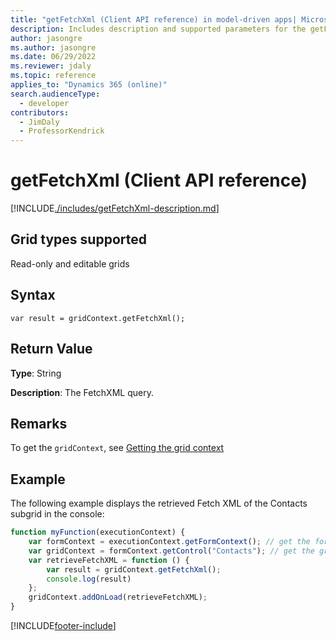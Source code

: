 ```yaml
---
title: "getFetchXml (Client API reference) in model-driven apps| MicrosoftDocs"
description: Includes description and supported parameters for the getFetchXml method.
author: jasongre
ms.author: jasongre
ms.date: 06/29/2022
ms.reviewer: jdaly
ms.topic: reference
applies_to: "Dynamics 365 (online)"
search.audienceType: 
  - developer
contributors:
  - JimDaly
  - ProfessorKendrick
---
```

# getFetchXml (Client API reference)

[!INCLUDE[./includes/getFetchXml-description.md](./includes/getFetchXml-description.md)]

## Grid types supported

Read-only and editable grids

## Syntax

`var result = gridContext.getFetchXml();`

## Return Value

**Type**: String

**Description**: The FetchXML query.

## Remarks

To get the `gridContext`, see [Getting the grid context](../../grids.md#bkmk_gridcontext) 

## Example

The following example displays the retrieved Fetch XML of the Contacts subgrid in the console:

```JavaScript
function myFunction(executionContext) {
    var formContext = executionContext.getFormContext(); // get the form context
    var gridContext = formContext.getControl("Contacts"); // get the grid context
    var retrieveFetchXML = function () {
        var result = gridContext.getFetchXml();
        console.log(result)
    };
    gridContext.addOnLoad(retrieveFetchXML);    
}
```

[!INCLUDE[footer-include](../../../../../../includes/footer-banner.md)]
